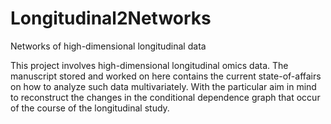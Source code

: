 # Longitudinal2Networks
Networks of high-dimensional longitudinal data

This project involves high-dimensional longitudinal omics data. The manuscript stored and worked on here contains the current state-of-affairs on how to analyze such data multivariately. With the particular aim in mind to reconstruct the changes in the conditional dependence graph that occur of the course of the longitudinal study.

